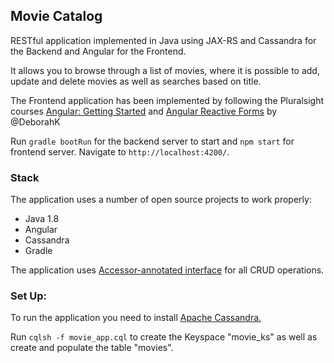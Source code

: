 ## Movie Catalog

RESTful application implemented in Java using JAX-RS 
and Cassandra for the Backend and Angular for the Frontend. 

It allows you to browse through a list of movies, 
where it is possible to add, update and delete movies 
as well as searches based on title.

The Frontend application has been implemented by following the Pluralsight courses
[Angular: Getting Started](https://www.pluralsight.com/courses/angular-2-getting-started-update) and
[Angular Reactive Forms](https://www.pluralsight.com/courses/angular-2-reactive-forms) by @DeborahK

Run `gradle bootRun` for the backend server to start and `npm start` for frontend server. Navigate to `http://localhost:4200/`.

### Stack

The application uses a number of open source projects to work properly:

- Java 1.8
- Angular
- Cassandra
- Gradle

The application uses [Accessor-annotated interface](http://docs.datastax.com/en/developer/java-driver-dse/1.4/manual/object_mapper/using/#accessors) for all CRUD operations.

### Set Up:

To run the application you need to install [Apache Cassandra.](http://docs.datastax.com/en/cassandra/latest/cassandra/install/installTOC.html)

Run `cqlsh -f movie_app.cql` to create the Keyspace "movie_ks" 
as well as create and populate the table "movies".